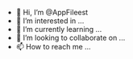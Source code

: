 - 👋 Hi, I’m @AppFileest
- 👀 I’m interested in ...
- 🌱 I’m currently learning ...
- 💞️ I’m looking to collaborate on ...
- 📫 How to reach me ...

<!---
AppFileest/AppFileest is a ✨ special ✨ repository because its `README.md` (this file) appears on your GitHub profile.
You can click the Preview link to take a look at your changes.
--->
